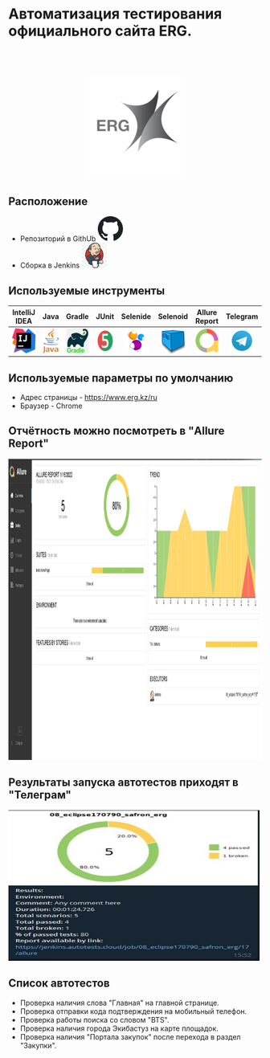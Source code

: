 # Автоматизация тестирования официального сайта ERG.


<h1 align="center">
  <br>
  <a href="https://erg.kz/ru"><img src="img/ERG.png" alt="ERG" width="200"></a>
</h1>

## Расположение
* Репозиторий в GithUb <a href="https://github.com/ECLIPSE170790/safron_erg/"><img src="img\GitHub.png" alt="GitHub" width="50"></a>
* Сборка в Jenkins <a href="https://jenkins.autotests.cloud/job/08_eclipse170790_safron_erg/"><img src="img\Jenkins.jpg" alt="Jenkins" width="50"></a>

## Используемые инструменты

| IntelliJ IDEA | Java | Gradle | JUnit | Selenide | Selenoid | Allure Report | Telegram |
|:----------:|:------:|:------:|:--------:|:--------:|:-------------:|:---------:|:--------:|
| <img src="img/IDEA.png" width="50" height="50"> | <img src="img/Java.png" width="40" height="50"> | <img src="img/Gradle.png" width="50" height="50"> | <img src="img/JUnit.svg" width="50" height="50"> | <img src="img/Selenide.svg" width="50" height="50"> | <img src="img/Selenoid.png" width="50" height="50"> | <img src="img/Allure.png" width="50" height="50"> | <img src="img/Telegram.svg" width="50" height="50"> |

## Используемые параметры по умолчанию
* Адрес страницы - https://www.erg.kz/ru
* Браузер - Chrome

## Отчётность можно посмотреть в "Allure Report"

<img src="img/AllureResult.jpg" width="800" height="600">

## Результаты запуска автотестов приходят в "Телеграм"

<img src="img/TelegramResult.jpg" width="500" height="300">

## Список автотестов
* Проверка наличия слова "Главная" на главной странице.
* Проверка отправки кода подтверждения на мобильный телефон.
* Проверка работы поиска со словом "BTS".
* Проверка наличия города Экибастуз на карте площадок.
* Проверка наличия "Портала закупок" после перехода в раздел "Закупки".